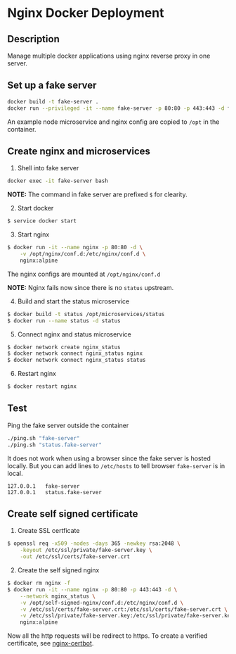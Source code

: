 # Nginx Docker Deployment

## Description

Manage multiple docker applications using nginx reverse proxy in one server.

## Set up a fake server

```bash
docker build -t fake-server .
docker run --privileged -it --name fake-server -p 80:80 -p 443:443 -d fake-server
```

An example node microservice and nginx config are copied to `/opt` in the container.

## Create nginx and microservices

1. Shell into fake server

```bash
docker exec -it fake-server bash
```

**NOTE:** The command in fake server are prefixed `$` for clearity.

2. Start docker

```bash
$ service docker start
```

3. Start nginx

```bash
$ docker run -it --name nginx -p 80:80 -d \
    -v /opt/nginx/conf.d:/etc/nginx/conf.d \
    nginx:alpine
```

The nginx configs are mounted at `/opt/nginx/conf.d`

**NOTE:** Nginx fails now since there is no `status` upstream.

4. Build and start the status microservice

```bash
$ docker build -t status /opt/microservices/status
$ docker run --name status -d status
```

5. Connect nginx and status microservice

```bash
$ docker network create nginx_status
$ docker network connect nginx_status nginx
$ docker network connect nginx_status status
```

6. Restart nginx

```bash
$ docker restart nginx
```

## Test

Ping the fake server outside the container

```bash
./ping.sh "fake-server"
./ping.sh "status.fake-server"
```

It does not work when using a browser since the fake server is hosted locally.
But you can add lines to `/etc/hosts` to tell browser `fake-server` is in local.

```
127.0.0.1	fake-server
127.0.0.1	status.fake-server
```

## Create self signed certificate

1. Create SSL certficate

```bash
$ openssl req -x509 -nodes -days 365 -newkey rsa:2048 \
    -keyout /etc/ssl/private/fake-server.key \
    -out /etc/ssl/certs/fake-server.crt
```

2. Create the self signed nginx

```bash
$ docker rm nginx -f
$ docker run -it --name nginx -p 80:80 -p 443:443 -d \
    --network nginx_status \
    -v /opt/self-signed-nginx/conf.d:/etc/nginx/conf.d \
    -v /etc/ssl/certs/fake-server.crt:/etc/ssl/certs/fake-server.crt \
    -v /etc/ssl/private/fake-server.key:/etc/ssl/private/fake-server.key \
    nginx:alpine
```

Now all the http requests will be redirect to https.
To create a verified certificate, see [nginx-certbot](https://github.com/senhungwong/nginx-certbot).
